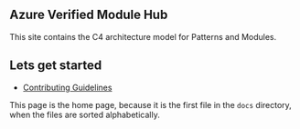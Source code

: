 ## Azure Verified Module Hub

This site contains the C4 architecture model for Patterns and Modules.

## Lets get started

- [Contributing Guidelines](./contribution/00-index)

This page is the home page, because it is the first file in the `docs` directory, when the files are sorted
alphabetically.
